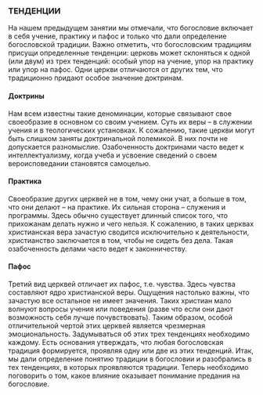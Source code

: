 ### ТЕНДЕНЦИИ

На нашем предыдущем занятии мы отмечали, что богословие включает в себя учение, практику и пафос и только что дали определение богословской традиции. Важно отметить, что богословским традициям присущи определенные тенденции: церковь может склоняться к одной (или двум) из трех тенденций: особый упор на учение, упор на практику или упор на пафос. Одни церкви отличаются от других тем, что традиционно придают особое значение доктринам.

#### Доктрины

Нам всем известны такие деноминации, которые связывают свое своеобразие в основном со своим учением. Суть их веры – в служении учения и в теологических установках. К сожалению, такие церкви могут быть слишком заняты доктринальной полемикой. В них почти не допускается разномыслие. Озабоченность доктринами часто ведет к интеллектуализму, когда учеба и усвоение сведений о своем вероисповедании становятся самоцелью.


#### Практика

Своеобразие других церквей не в том, чему они учат, а больше в том, что они делают – на практике. Их сильная сторона – служения и программы. Здесь обычно существует длинный список того, что прихожанам делать нужно и чего нельзя. К сожалению, в таких церквах христианская вера зачастую сводится исключительно к деятельности, христианство заключается в том, чтобы не сидеть без дела. Такая озабоченность делами часто ведет к законничеству.

#### Пафос
Третий вид церквей отличает их пафос, т.е. чувства. Здесь чувства составляют ядро христианской веры. Ощущения настолько важны, что зачастую все остальное не имеет значения. Таких христиан мало волнуют вопросы учения или поведения (разве что если они дают возможность себя лучше почувствовать). Таким образом, особой отличительной чертой этих церквей является чрезмерная эмоциональность.
Задумываться об этих трех тенденциях необходимо каждому. Есть основания утверждать, что любая богословская традиция формируется, проявляя одну или две из этих тенденций.
Итак, мы дали определение понятию традиции в богословии и разобрались в тех тенденциях, в которых проявляются традиции. Теперь необходимо поговорить о том, какое влияние оказывает понимание предания на богословие.

